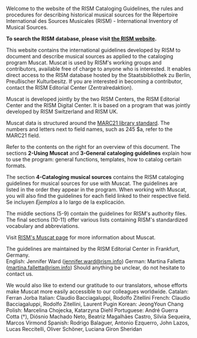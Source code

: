 Welcome to the website of the RISM Cataloging Guidelines, the rules and procedures for describing historical musical sources for the Répertoire International des Sources Musicales (RISM) - International Inventory of Musical Sources.

**To search the RISM database, please visit [the RISM website](https://rism.info/index.html).**

This website contains the international guidelines developed by RISM to document and describe musical sources as applied to the cataloging program Muscat. Muscat is used by RISM's working groups and contributors, available free of charge to anyone who is interested. It enables direct access to the RISM database hosted by the Staatsbibliothek zu Berlin, Preußischer Kulturbesitz. If you are interested in becoming a contributor, contact the RISM Editorial Center (Zentralredaktion).

Muscat is developed jointly by the two RISM Centers, the RISM Editorial Center and the RISM Digital Center. It is based on a program that was jointly developed by RISM Switzerland and RISM UK.

Muscat data is structured around the [MARC21 library standard](https://www.loc.gov/marc/). The numbers and letters next to field names, such as 245 $a, refer to the MARC21 field.

Refer to the contents on the right for an overview of this document. The sections **2-Using Muscat** and **3-General cataloging guidelines** explain how to use the program: general functions, templates, how to catalog certain formats.

The section **4-Cataloging musical sources** contains the RISM cataloging guidelines for musical sources for use with Muscat. The guidelines are listed in the order they appear in the program. When working with Muscat, you will also find the guidelines for each field linked to their respective field. Se incluyen _Ejemplos_ a lo largo de la explicación.

The middle sections (5-9) contain the guidelines for RISM's authority files. The final sections (10-11) offer various lists containing RISM's standardized vocabulary and abbreviations.

Visit [RISM's Muscat page](https://rism.info/community/muscat.html) for more information about Muscat.

The guidelines are maintained by the RISM Editorial Center in Frankfurt, Germany.  
English: Jennifer Ward (jennifer.ward@rism.info) German: Martina Falletta (martina.falletta@rism.info) Should anything be unclear, do not hesitate to contact us.

We would also like to extend our gratitude to our translators, whose efforts make Muscat more easily accessible to our colleagues worldwide. Catalan: Ferran Jorba Italian: Claudio Bacciagaluppi, Rodolfo Zitellini French: Claudio Bacciagaluppi, Rodolfo Zitellini, Laurent Pugin Korean: JeongYoun Chang Polish: Marcelina Chojecka, Katarzyna Diehl Portuguese: André Guerra Cotta (†), Diósnio Machado Neto, Beatriz Magalhães Castro, Silvia Sequeira, Marcos Virmond Spanish: Rodrigo Balaguer, Antonio Ezquerro, John Lazos, Lucas Reccitelli, Oliver Schöner, Luciana Giron Sheridan
